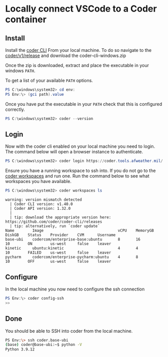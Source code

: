 # Locally connect VSCode to a Coder container

## Install

Install the [coder CLI](https://coder.com/docs/v1/latest/cli/installation) From your local machine. To do so navigate to the [coder/v1/release](https://github.com/coder/coder-v1-cli/releases) and download the coder-cli-windows.zip

Once the zip is downloaded, extract and place the executable in your windows `PATH`.

To get a list of your available `PATH` options.

```powershell
PS C:\windows\system32> cd env:
PS Env:\> (gci path).value
```

Once you have put the executable in your `PATH` check that this is configured correctly.

```powershell
PS C:\windows\system32> coder --version
```

## Login

Now with the coder cli enabled on your local machine you need to login.  The command below will open a browser instance to authenticate.

``` powershell
PS C:\windows\system32> coder login https://coder.tools.afweather.mil/
```

Ensure you have a running workspace to ssh into.  If you do not go to the [coder workspaces](https://coder.tools.afweather.mil/workspaces) and run one.  Run the command below to see what workspaces you have available.

```powershell
PS C:\windows\system32> coder workspaces ls
```

```text
warning: version mismatch detected
  | Coder CLI version: v1.40.0
  | Coder API version: 1.32.0
  |
  | tip: download the appropriate version here: https://github.com/coder/coder-cli/releases
  | tip: alternatively, run `coder update`
Name        Image                                 vCPU    MemoryGB    DiskGB    Status    Provider    CVM      Username
base-ubi    codercom/enterprise-base:ubuntu       8       16          10        ON        us-west     false    leaver
kinetic     ubuntu:kinetic                        4       4           10        FAILED    us-west     false    leaver
pycharm     codercom/enterprise-pycharm:ubuntu    4       8           10        OFF       us-west     false    leaver
```

## Configure

In the local machine you now need to configure the ssh connection

``` powershell
PS Env:\> coder config-ssh
>>
```
## Done

You should be able to SSH into coder from the local machine.

```bash
PS Env:\> ssh coder.base-ubi
(base) coder@base-ubi:~$ python -V
Python 3.9.12
```
